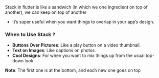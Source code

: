 Stack in flutter is like a sandwich (in which we one ingredient on top of another), we can keep on top of another

- It’s super useful when you want things to overlap in your app’s design.

### **When to Use Stack ?**

- **Buttons Over Pictures**: Like a play button on a video thumbnail.
- **Text on Images**: Like captions on photos.
- **Cool Designs**: For when you want to mix things up from the usual top-down look

**Note**: The first one is at the bottom, and each new one goes on top

